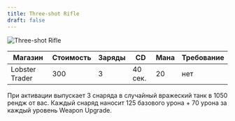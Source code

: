 ```yaml
---
title: Three-shot Rifle
draft: false
---
```


![Three-shot Rifle](/media/Items/BTNThree-shotRifle.jpg)

| Магазин         | Стоимость | Заряды | CD       | Мана | Требование |
| --------------  | --------- | ------ | -------- | ---- |----------- |
| Lobster Trader  | 300       | 3      | 40 сек.  | 20   | нет        |

При активации выпускает 3 снаряда в случайный вражеский танк в 1050 рендж от вас. Каждый снаряд наносит 125 базового урона + 70 урона за каждый уровень Weapon Upgrade.